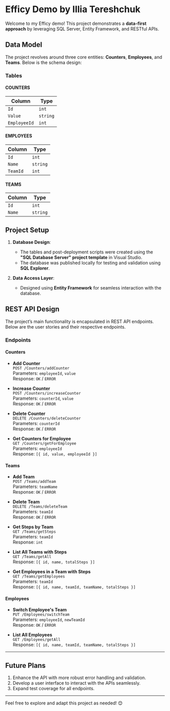 # Efficy Demo by Illia Tereshchuk

Welcome to my Efficy demo! This project demonstrates a **data-first approach** by leveraging SQL Server, Entity Framework, and RESTful APIs.

## Data Model

The project revolves around three core entities: **Counters**, **Employees**, and **Teams**. Below is the schema design:

### Tables

#### COUNTERS
| Column       | Type   |
|--------------|--------|
| `Id`         | `int`  |
| `Value`      | `string` |
| `EmployeeId` | `int`  |

#### EMPLOYEES
| Column   | Type   |
|----------|--------|
| `Id`     | `int`  |
| `Name`   | `string` |
| `TeamId` | `int`  |

#### TEAMS
| Column   | Type   |
|----------|--------|
| `Id`     | `int`  |
| `Name`   | `string` |

## Project Setup

1. **Database Design**:
   - The tables and post-deployment scripts were created using the **"SQL Database Server" project template** in Visual Studio.
   - The database was published locally for testing and validation using **SQL Explorer**.

2. **Data Access Layer**:
   - Designed using **Entity Framework** for seamless interaction with the database.

## REST API Design

The project’s main functionality is encapsulated in REST API endpoints. Below are the user stories and their respective endpoints.

### Endpoints

#### **Counters**
- **Add Counter**  
  `POST /Counters/addCounter`  
  Parameters: `employeeId`, `value`  
  Response: `OK` / `ERROR`

- **Increase Counter**  
  `POST /Counters/increaseCounter`  
  Parameters: `counterId`, `value`  
  Response: `OK` / `ERROR`

- **Delete Counter**  
  `DELETE /Counters/deleteCounter`  
  Parameters: `counterId`  
  Response: `OK` / `ERROR`

- **Get Counters for Employee**  
  `GET /Counters/getForEmployee`  
  Parameters: `employeeId`  
  Response: `[{ id, value, employeeId }]`

#### **Teams**
- **Add Team**  
  `POST /Teams/addTeam`  
  Parameters: `teamName`  
  Response: `OK` / `ERROR`

- **Delete Team**  
  `DELETE /Teams/deleteTeam`  
  Parameters: `teamId`  
  Response: `OK` / `ERROR`

- **Get Steps by Team**  
  `GET /Teams/getSteps`  
  Parameters: `teamId`  
  Response: `int`

- **List All Teams with Steps**  
  `GET /Teams/getAll`  
  Response: `[{ id, name, totalSteps }]`

- **Get Employees in a Team with Steps**  
  `GET /Teams/getEmployees`  
  Parameters: `teamId`  
  Response: `[{ id, name, teamId, teamName, totalSteps }]`

#### **Employees**
- **Switch Employee's Team**  
  `PUT /Employees/switchTeam`  
  Parameters: `employeeId`, `newTeamId`  
  Response: `OK` / `ERROR`

- **List All Employees**  
  `GET /Employees/getAll`  
  Response: `[{ id, name, teamId, teamName, totalSteps }]`

---

## Future Plans

1. Enhance the API with more robust error handling and validation.
2. Develop a user interface to interact with the APIs seamlessly.
3. Expand test coverage for all endpoints.

---

Feel free to explore and adapt this project as needed! 😊
